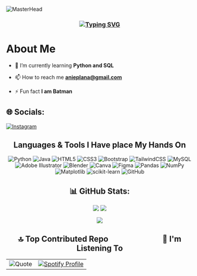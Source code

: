 ![MasterHead](https://i.pinimg.com/originals/ca/26/2e/ca262e0354eea311c41134c3e4bc3bc2.gif)
<h3 align="center">
    <a href="https://git.io/typing-svg"><img src="https://readme-typing-svg.herokuapp.com?font=Fira+Code&weight=500&size=32&duration=4000&pause=1000&color=FFFFFF&center=true&vCenter=true&width=700&height=70&lines=Hi+Everyone!%F0%9F%91%8B;+I'm+Muhammad+Maulana+Khanif!" alt="Typing SVG" /></a>
</h3>
<h1>About Me</h1>



- 🌱 I’m currently learning **Python and SQL**

- 📫 How to reach me **anieplana@gmail.com**

- ⚡ Fun fact **I am Batman**

## 🌐 Socials:
[![Instagram](https://img.shields.io/badge/Instagram-%23E4405F.svg?logo=Instagram&logoColor=white)](https://instagram.com/muhammadkaaa_) 

<h2  align="center"> Languages & Tools I Have place My Hands On </h2>

<div align="center">

![Python](https://img.shields.io/badge/python-3670A0?style=for-the-badge&logo=python&logoColor=ffdd54) 
![Java](https://img.shields.io/badge/java-%23ED8B00.svg?style=for-the-badge&logo=openjdk&logoColor=white) 
![HTML5](https://img.shields.io/badge/html5-%23E34F26.svg?style=for-the-badge&logo=html5&logoColor=white) 
![CSS3](https://img.shields.io/badge/css3-%231572B6.svg?style=for-the-badge&logo=css3&logoColor=white) 
![Bootstrap](https://img.shields.io/badge/bootstrap-%238511FA.svg?style=for-the-badge&logo=bootstrap&logoColor=white) 
![TailwindCSS](https://img.shields.io/badge/tailwindcss-%2338B2AC.svg?style=for-the-badge&logo=tailwind-css&logoColor=white) 
![MySQL](https://img.shields.io/badge/mysql-4479A1.svg?style=for-the-badge&logo=mysql&logoColor=white) 
![Adobe Illustrator](https://img.shields.io/badge/adobe%20illustrator-%23FF9A00.svg?style=for-the-badge&logo=adobe%20illustrator&logoColor=white) 
![Blender](https://img.shields.io/badge/blender-%23F5792A.svg?style=for-the-badge&logo=blender&logoColor=white) 
![Canva](https://img.shields.io/badge/Canva-%2300C4CC.svg?style=for-the-badge&logo=Canva&logoColor=white) 
![Figma](https://img.shields.io/badge/figma-%23F24E1E.svg?style=for-the-badge&logo=figma&logoColor=white) 
![Pandas](https://img.shields.io/badge/pandas-%23150458.svg?style=for-the-badge&logo=pandas&logoColor=white) 
![NumPy](https://img.shields.io/badge/numpy-%23013243.svg?style=for-the-badge&logo=numpy&logoColor=white) 
![Matplotlib](https://img.shields.io/badge/Matplotlib-%23ffffff.svg?style=for-the-badge&logo=Matplotlib&logoColor=black) 
![scikit-learn](https://img.shields.io/badge/scikit--learn-%23F7931E.svg?style=for-the-badge&logo=scikit-learn&logoColor=white) 
![GitHub](https://img.shields.io/badge/github-%23121011.svg?style=for-the-badge&logo=github&logoColor=white)

</div>

<div align="center">
  
## 📊 GitHub Stats:
![](https://github-readme-stats.vercel.app/api/top-langs/?username=inikanipp&theme=dark&hide_border=false&include_all_commits=false&count_private=false&layout=compact)
![](https://github-readme-stats.vercel.app/api?username=inikanipp&theme=dark&hide_border=false&include_all_commits=false&count_private=false)


![](https://github-readme-streak-stats.herokuapp.com/?user=inikanipp&theme=dark&hide_border=false)
</div>




<div align="center">
  
<h2> 🔝 Top Contributed Repo &emsp;&emsp; &emsp;&emsp; &emsp;&emsp; 🎵 I'm Listening To</h2>

<table>
  <tr>
    <td>
      <img src="https://github-contributor-stats.vercel.app/api?username=inikanipp&limit=5&theme=dark&combine_all_yearly_contributions=true" alt="Quote">
    </td>
    <td>
      <a href="https://github.com/kittinan/spotify-github-profile">
        <img src="https://spotify-github-profile.kittinanx.com/api/view?uid=31442su2rsqsj6xhnd2ffdtjeury&cover_image=true&theme=novatorem&show_offline=false&background_color=121212&interchange=false&bar_color=2ecbff&bar_color_cover=false" alt="Spotify Profile">
      </a>
    </td>
  </tr>
</table>

</div>
